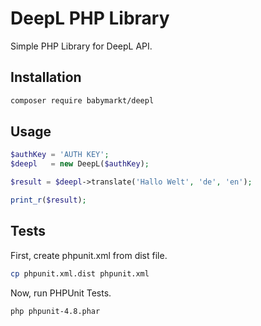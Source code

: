 # DeepL PHP Library

Simple PHP Library for DeepL API.

## Installation

```bash
composer require babymarkt/deepl
```

## Usage

```php
$authKey = 'AUTH KEY';
$deepl   = new DeepL($authKey);

$result = $deepl->translate('Hallo Welt', 'de', 'en');

print_r($result);
```

## Tests

First, create phpunit.xml from dist file.

```bash
cp phpunit.xml.dist phpunit.xml
```

Now, run PHPUnit Tests.

```
php phpunit-4.8.phar
```
